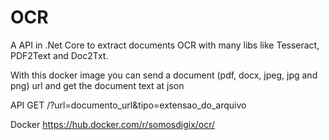 # OCR

A API in .Net Core to extract documents OCR with many libs like Tesseract, PDF2Text and Doc2Txt.

With this docker image you can send a document (pdf, docx, jpeg, jpg and png) url and get the document text at json

API GET /?url=documento_url&tipo=extensao_do_arquivo

Docker https://hub.docker.com/r/somosdigix/ocr/

